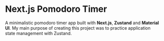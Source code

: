 # Next.js Pomodoro Timer

A minimalistic pomodoro timer app built with **Next.js**, **Zustand** and **Material UI**. My main purpose of creating this project was to practice application state management with Zustand. 
